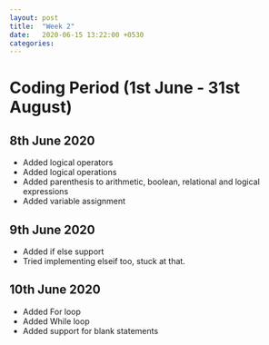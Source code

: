 ```yaml
---
layout: post
title:  "Week 2"
date:   2020-06-15 13:22:00 +0530
categories:
---
```


# Coding Period (1st June - 31st August)

## 8th June 2020

* Added logical operators
* Added logical operations
* Added parenthesis to arithmetic, boolean, relational and logical expressions
* Added variable assignment

## 9th June 2020

* Added if else support
* Tried implementing elseif too, stuck at that.

## 10th June 2020

* Added For loop
* Added While loop
* Added support for blank statements